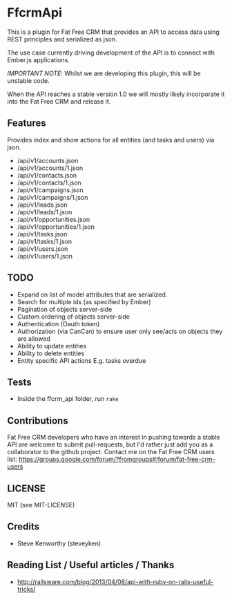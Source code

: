 # FfcrmApi

This is a plugin for Fat Free CRM that provides an API to access data using REST principles and serialized as json.

The use case currently driving development of the API is to connect with Ember.js applications.

*IMPORTANT NOTE:* Whilst we are developing this plugin, this will be unstable code.

When the API reaches a stable version 1.0 we will mostly likely incorporate it into the Fat Free CRM and release it.

## Features

Provides index and show actions for all entities (and tasks and users) via json.

 * /api/v1/accounts.json
 * /api/v1/accounts/1.json
 * /api/v1/contacts.json
 * /api/v1/contacts/1.json
 * /api/v1/campaigns.json
 * /api/v1/campaigns/1.json
 * /api/v1/leads.json
 * /api/v1/leads/1.json
 * /api/v1/opportunities.json
 * /api/v1/opportunities/1.json
 * /api/v1/tasks.json
 * /api/v1/tasks/1.json
 * /api/v1/users.json
 * /api/v1/users/1.json

## TODO

* Expand on list of model attributes that are serialized.
* Search for multiple ids (as specified by Ember)
* Pagination of objects server-side
* Custom ordering of objects server-side
* Authentication (Oauth token)
* Authorization (via CanCan) to ensure user only see/acts on objects they are allowed
* Ability to update entities
* Ability to delete entities
* Entity specific API actions E.g. tasks overdue

## Tests

* Inside the ffcrm_api folder, run ```rake```

## Contributions

Fat Free CRM developers who have an interest in pushing towards a stable API are welcome to submit pull-requests, but I'd rather just add you as a collaborator to the github project.
Contact me on the Fat Free CRM users list: https://groups.google.com/forum/?fromgroups#!forum/fat-free-crm-users

## LICENSE

MIT (see MIT-LICENSE)

## Credits

* Steve Kenworthy (steveyken)

## Reading List / Useful articles / Thanks

* http://railsware.com/blog/2013/04/08/api-with-ruby-on-rails-useful-tricks/
